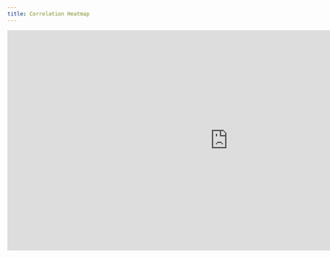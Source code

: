 ```yaml
---
title: Correlation Heatmap
---
```


<style>
  @import url(http://fonts.googleapis.com/css?family=Yanone+Kaffeesatz:400,700);
  
  iframe {
    width: 1000px;
    height: 500px;
    margin: 0 auto;
    background-color: #777;
    display:block;
}


</style>

<div align="middle">
  <iframe width="1200" height="1200" frameborder="0" scrolling="no" align="middle" src="https://plot.ly/~hpsilva/34.embed"></iframe>
<div>
